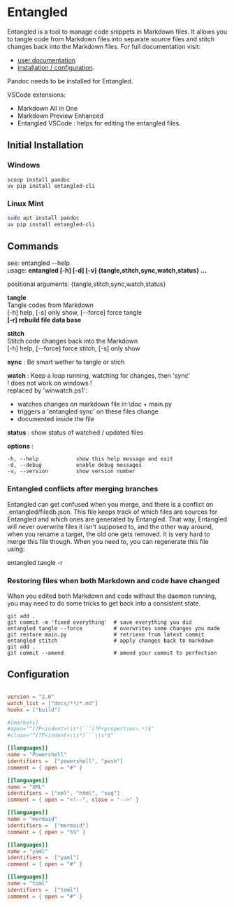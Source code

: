 # Entangled

Entangled is a tool to manage code snippets in Markdown files. It allows you to tangle code from Markdown files into separate source files and stitch changes back into the Markdown files.
For full documentation visit:

- [user documentation](https://entangled.github.io/#about)
- [installation / configuration](https://github.com/entangled/entangled.py).

Pandoc needs to be installed for Entangled.

VSCode extensions:

- Markdown All in One
- Markdown Preview Enhanced
- Entangled VSCode : helps for editing the entangled files.


## Initial Installation

### Windows

``` {.pwsh file= setup/entangled.ps1}
scoop install pandoc
uv pip install entangled-cli
```

### Linux Mint

``` {.bash file= setup/entangled.sh}
sudo apt install pandoc
uv pip install entangled-cli
```

## Commands

see: entangled --help  
usage: **entangled [-h] [-d] [-v] {tangle,stitch,sync,watch,status} ...**  

positional arguments: {tangle,stitch,sync,watch,status}

**tangle**  
Tangle codes from Markdown  
[-h] help, [-s] only show, [--force] force tangle  
**[-r] rebuild file data base**  
  
**stitch**  
Stitch code changes back into the Markdown  
[-h] help, [--force] force stitch, [-s] only show 
  
**sync** : Be smart wether to tangle or stich
  
**watch** : Keep a loop running, watching for changes, then 'sync'   
! does not work on windows !  
replaced by 'winwatch.ps1':  
- watches changes on markdown file in \doc + main.py  
- triggers a 'entangled sync' on these files change  
- documented inside the file  

**status** : show status of watched / updated files

**options** :
```
-h, --help            show this help message and exit  
-d, --debug           enable debug messages  
-v, --version         show version number  
```

### Entangled conflicts after merging branches

Entangled can get confused when you merge, and there is a conflict on .entangled/filedb.json. This file keeps track of which files are sources for Entangled and which ones are generated by Entangled. That way, Entangled will never overwrite files it isn't supposed to, and the other way around, when you rename a target, the old one gets removed. It is very hard to merge this file though. When you need to, you can regenerate this file using:

entangled tangle -r

### Restoring files when both Markdown and code have changed

When you edited both Markdown and code without the daemon running, you may need to do some tricks to get back into a consistent state.

```
git add . 
git commit -m 'fixed everything'  # save everything you did
entangled tangle --force          # overwrites some changes you made
git restore main.py               # retrieve from latest commit
entangled stitch                  # apply changes back to markdown
git add .
git commit --amend                # amend your commit to perfection
```

## Configuration

``` {.toml file= entangled.toml}

version = "2.0"
watch_list = ["docs/**/*.md"]
hooks = ["build"]

#[markers]
#open="^(?P<indent>\\s*)```(?P<properties>.*)$"
#close="^(?P<indent>\\s*)```\\s*$"

[[languages]]
name = "Powershell"
identifiers =  ["powershell", "pwsh"]
comment = { open = "#" }

[[languages]]
name = "XML"
identifiers = ["xml", "html", "svg"]
comment = { open = "<!--", close = "-->" }

[[languages]]
name = "mermaid"
identifiers =  ["mermaid"]
comment = { open = "%%" }

[[languages]]
name = "yaml"
identifiers =  ["yaml"]
comment = { open = "#" }

[[languages]]
name = "toml"
identifiers =  ["toml"]
comment = { open = "#" }
```
